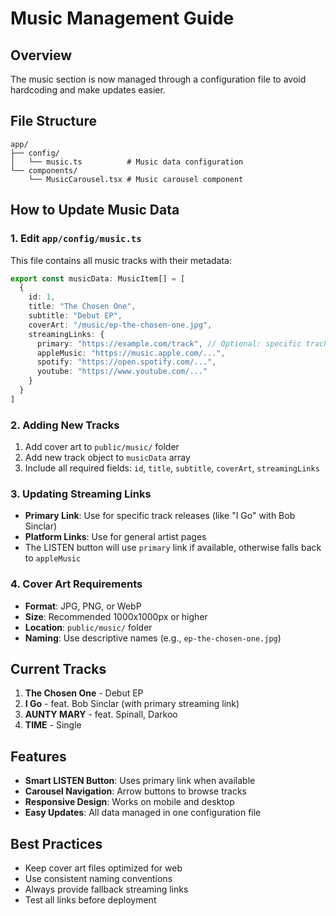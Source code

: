 # Music Management Guide

## Overview
The music section is now managed through a configuration file to avoid hardcoding and make updates easier.

## File Structure
```
app/
├── config/
│   └── music.ts          # Music data configuration
└── components/
    └── MusicCarousel.tsx # Music carousel component
```

## How to Update Music Data

### 1. Edit `app/config/music.ts`
This file contains all music tracks with their metadata:

```typescript
export const musicData: MusicItem[] = [
  {
    id: 1,
    title: "The Chosen One",
    subtitle: "Debut EP",
    coverArt: "/music/ep-the-chosen-one.jpg",
    streamingLinks: {
      primary: "https://example.com/track", // Optional: specific track link
      appleMusic: "https://music.apple.com/...",
      spotify: "https://open.spotify.com/...",
      youtube: "https://www.youtube.com/..."
    }
  }
]
```

### 2. Adding New Tracks
1. Add cover art to `public/music/` folder
2. Add new track object to `musicData` array
3. Include all required fields: `id`, `title`, `subtitle`, `coverArt`, `streamingLinks`

### 3. Updating Streaming Links
- **Primary Link**: Use for specific track releases (like "I Go" with Bob Sinclar)
- **Platform Links**: Use for general artist pages
- The LISTEN button will use `primary` link if available, otherwise falls back to `appleMusic`

### 4. Cover Art Requirements
- **Format**: JPG, PNG, or WebP
- **Size**: Recommended 1000x1000px or higher
- **Location**: `public/music/` folder
- **Naming**: Use descriptive names (e.g., `ep-the-chosen-one.jpg`)

## Current Tracks
1. **The Chosen One** - Debut EP
2. **I Go** - feat. Bob Sinclar (with primary streaming link)
3. **AUNTY MARY** - feat. Spinall, Darkoo
4. **TIME** - Single

## Features
- **Smart LISTEN Button**: Uses primary link when available
- **Carousel Navigation**: Arrow buttons to browse tracks
- **Responsive Design**: Works on mobile and desktop
- **Easy Updates**: All data managed in one configuration file

## Best Practices
- Keep cover art files optimized for web
- Use consistent naming conventions
- Always provide fallback streaming links
- Test all links before deployment
